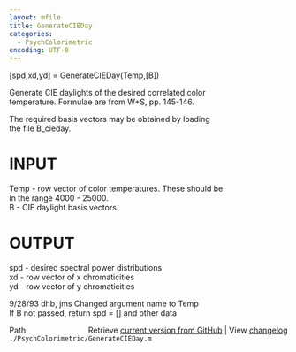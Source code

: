 ```yaml
---
layout: mfile
title: GenerateCIEDay
categories:
  - PsychColorimetric
encoding: UTF-8
---
```


[spd,xd,yd] = GenerateCIEDay(Temp,[B])  

Generate CIE daylights of the desired correlated color  
temperature.  Formulae are from W+S, pp. 145-146.  

The required basis vectors may be obtained by loading  
the file B\_cieday.  

# INPUT  
  Temp - row vector of color temperatures.  These should be  
      in the range 4000 - 25000.  
  B - CIE daylight basis vectors.  

# OUTPUT  
  spd - desired spectral power distributions  
  xd  - row vector of x chromaticities  
  yd  - row vector of y chromaticities  

9/28/93   dhb, jms  Changed argument name to Temp  
                    If B not passed, return spd = [] and other data  


<div class="code_header" style="text-align:right;">
  <span style="float:left;">Path&nbsp;&nbsp;</span> <span class="counter">Retrieve <a href=
  "https://raw.github.com/Psychtoolbox-3/Psychtoolbox-3/beta/./PsychColorimetric/GenerateCIEDay.m">current version from GitHub</a> | View <a href=
  "https://github.com/Psychtoolbox-3/Psychtoolbox-3/commits/beta/./PsychColorimetric/GenerateCIEDay.m">changelog</a></span>
</div>
<div class="code">
  <code>./PsychColorimetric/GenerateCIEDay.m</code>
</div>
